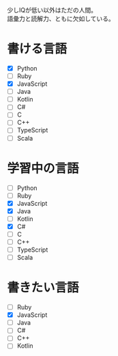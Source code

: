 少しIQが低い以外はただの人間。<br>
語彙力と読解力、ともに欠如している。

# 書ける言語
- [x] Python
- [ ] Ruby
- [x] JavaScript
- [ ] Java
- [ ] Kotlin
- [ ] C#
- [ ] C
- [ ] C++
- [ ] TypeScript
- [ ] Scala

# 学習中の言語
- [ ] Python
- [ ] Ruby
- [x] JavaScript
- [x] Java
- [ ] Kotlin
- [x] C#
- [ ] C
- [ ] C++
- [ ] TypeScript
- [ ] Scala

# 書きたい言語
- [ ] Ruby
- [x] JavaScript
- [ ] Java
- [ ] C#
- [ ] C++
- [ ] Kotlin
